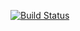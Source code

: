 [![Build Status](https://travis-ci.org/pawanonline85/commit_cop.svg?branch=master)](https://travis-ci.org/pawanonline85/commit_cop)
